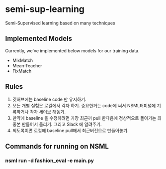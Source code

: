 # semi-sup-learning
Semi-Supervised learning based on many techniques

## Implemented Models
Currently, we've implemented below models for our training data.
 - MixMatch
 - <strike>Mean Teacher</strike>
 - FixMatch

## Rules

 1. 깃허브에는 baseline code 만 유지하기.
 2. 모든 개별 실험은 로컬에서 각자 하기. 중요한거는 code에 써서 NSML터미널에 기록하거나 각자 세이브 해놓기.
 3. 만약에 baseline 을 수정하려면 가장 최근꺼 pull 한다음에 정상적으로 돌아가는 최종본 만들어서 올리기. 그리고 Slack 에 알려주기.
 4. 되도록이면 로컬에 baseline pull해서 최근버전으로 만들어놓기. 


 ## Commands for running on NSML
 ### nsml run -d fashion_eval -e main.py
